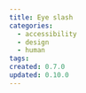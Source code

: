 ```yaml
---
title: Eye slash
categories:
  - accessibility
  - design
  - human
tags:
created: 0.7.0
updated: 0.10.0
---
```

